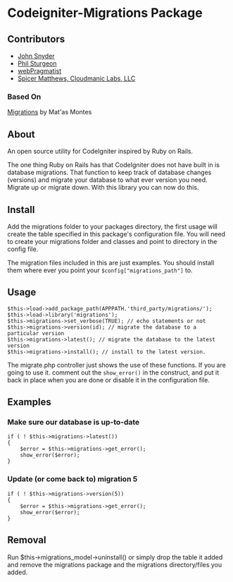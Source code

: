 # Codeigniter-Migrations Package

## Contributors

* [John Snyder](http://www.snyderplace.com/)
* [Phil Sturgeon](http://philsturgeon.co.uk)
* [webPragmatist](http://www.webPragmatist.com)
* [Spicer Matthews, Cloudmanic Labs, LLC](http://www.cloudmanic.com)

### Based On

[Migrations](http://codeigniter.com/wiki/Migrations/) by Mat'as Montes

## About

An open source utility for CodeIgniter inspired by Ruby on Rails.

The one thing Ruby on Rails has that CodeIgniter does not have built in
is database migrations. That function to keep track of database changes (versions)
and migrate your database to what ever version you need. Migrate up or migrate down.
With this library you can now do this.

## Install

Add the migrations folder to your packages directory, the first usage will create
the table specified in this package's configuration file.  You will need to create
your migrations folder and classes and point to directory in the config file.

The migration files included in this are just examples. You should install them where ever you
point your `$config["migrations_path"]` to.

## Usage

    $this->load->add_package_path(APPPATH.'third_party/migrations/');
    $this->load->library('migrations');
    $this->migrations->set_verbose(TRUE); // echo statements or not
    $this->migrations->version(id); // migrate the database to a particular version
    $this->migrations->latest(); // migrate the database to the latest version
    $this->migrations->install(); // install to the latest version.

The migrate.php controller just shows the use of these functions. If you are going to use it.
comment out the `show_error()` in the construct, and put it back in place when you are done or
disable it in the configuration file.

## Examples

### Make sure our database is up-to-date

    if ( ! $this->migrations->latest())
    {
    	$error = $this->migrations->get_error();
    	show_error($error);
    }

### Update (or come back to) migration 5

    if ( ! $this->migrations->version(5))
    {
    	$error = $this->migrations->get_error();
    	show_error($error);
    }

## Removal

Run $this->migrations_model->uninstall() or simply drop the table it added and remove the
migrations package and the migrations directory/files you added.
